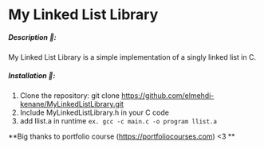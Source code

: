# My Linked List Library
##### Description 📄:
My Linked List Library is a simple implementation of a singly linked list in C.

##### Installation 🔰:
1. Clone the repository: git clone https://github.com/elmehdi-kenane/MyLinkedListLibrary.git
2. Include MyLinkedListLibrary.h in your C code
3. add llist.a in runtime
`ex. gcc -c main.c -o program llist.a`

**Big thanks to portfolio course (https://portfoliocourses.com) <3 **
